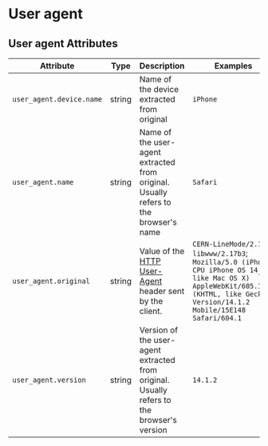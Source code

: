 <!--- Hugo front matter used to generate the website version of this page:
--->

# User agent

## User agent Attributes

<!-- semconv registry.user_agent(omit_requirement_level) -->
| Attribute  | Type | Description  | Examples  |
|---|---|---|---|
| `user_agent.device.name` | string | Name of the device extracted from original | `iPhone` |
| `user_agent.name` | string | Name of the user-agent extracted from original. Usually refers to the browser's name | `Safari` |
| `user_agent.original` | string | Value of the [HTTP User-Agent](https://www.rfc-editor.org/rfc/rfc9110.html#field.user-agent) header sent by the client. | `CERN-LineMode/2.15 libwww/2.17b3`; `Mozilla/5.0 (iPhone; CPU iPhone OS 14_7_1 like Mac OS X) AppleWebKit/605.1.15 (KHTML, like Gecko) Version/14.1.2 Mobile/15E148 Safari/604.1` |
| `user_agent.version` | string | Version of the user-agent extracted from original. Usually refers to the browser's version | `14.1.2` |
<!-- endsemconv -->
